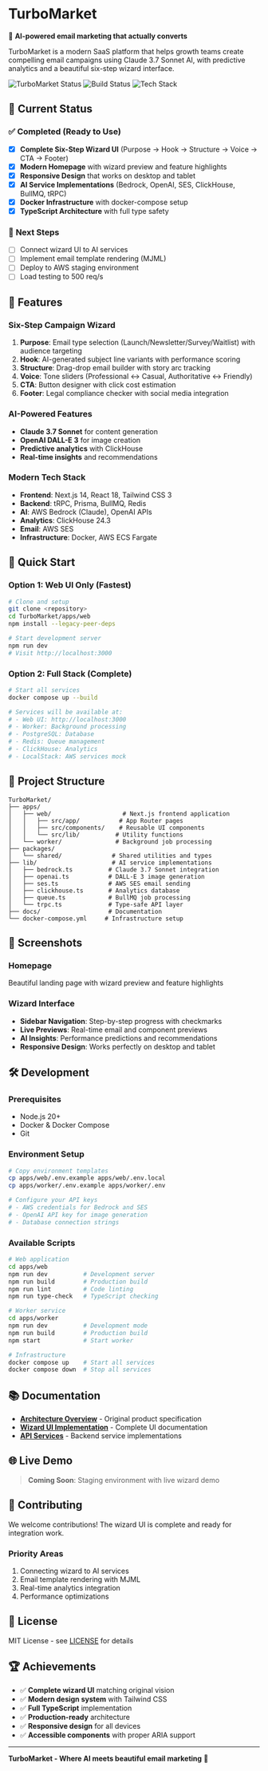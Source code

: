 # TurboMarket

🚀 **AI-powered email marketing that actually converts**

TurboMarket is a modern SaaS platform that helps growth teams create compelling email campaigns using Claude 3.7 Sonnet AI, with predictive analytics and a beautiful six-step wizard interface.

![TurboMarket Status](https://img.shields.io/badge/Status-UI%20Complete-brightgreen)
![Build Status](https://img.shields.io/badge/Build-Passing-success)
![Tech Stack](https://img.shields.io/badge/Stack-Next.js%2014%20%7C%20React%2018%20%7C%20Tailwind-blue)

## 🎯 Current Status

### ✅ **Completed (Ready to Use)**
- [x] **Complete Six-Step Wizard UI** (Purpose → Hook → Structure → Voice → CTA → Footer)
- [x] **Modern Homepage** with wizard preview and feature highlights
- [x] **Responsive Design** that works on desktop and tablet
- [x] **AI Service Implementations** (Bedrock, OpenAI, SES, ClickHouse, BullMQ, tRPC)
- [x] **Docker Infrastructure** with docker-compose setup
- [x] **TypeScript Architecture** with full type safety

### 🔄 **Next Steps**
- [ ] Connect wizard UI to AI services
- [ ] Implement email template rendering (MJML)
- [ ] Deploy to AWS staging environment
- [ ] Load testing to 500 req/s

## 🎨 Features

### **Six-Step Campaign Wizard**
1. **Purpose**: Email type selection (Launch/Newsletter/Survey/Waitlist) with audience targeting
2. **Hook**: AI-generated subject line variants with performance scoring  
3. **Structure**: Drag-drop email builder with story arc tracking
4. **Voice**: Tone sliders (Professional ↔ Casual, Authoritative ↔ Friendly)
5. **CTA**: Button designer with click cost estimation
6. **Footer**: Legal compliance checker with social media integration

### **AI-Powered Features**
- **Claude 3.7 Sonnet** for content generation
- **OpenAI DALL-E 3** for image creation
- **Predictive analytics** with ClickHouse
- **Real-time insights** and recommendations

### **Modern Tech Stack**
- **Frontend**: Next.js 14, React 18, Tailwind CSS 3
- **Backend**: tRPC, Prisma, BullMQ, Redis
- **AI**: AWS Bedrock (Claude), OpenAI APIs
- **Analytics**: ClickHouse 24.3
- **Email**: AWS SES
- **Infrastructure**: Docker, AWS ECS Fargate

## 🚀 Quick Start

### **Option 1: Web UI Only (Fastest)**
```bash
# Clone and setup
git clone <repository>
cd TurboMarket/apps/web
npm install --legacy-peer-deps

# Start development server
npm run dev
# Visit http://localhost:3000
```

### **Option 2: Full Stack (Complete)**
```bash
# Start all services
docker compose up --build

# Services will be available at:
# - Web UI: http://localhost:3000
# - Worker: Background processing
# - PostgreSQL: Database
# - Redis: Queue management
# - ClickHouse: Analytics
# - LocalStack: AWS services mock
```

## 📁 Project Structure

```
TurboMarket/
├── apps/
│   ├── web/                    # Next.js frontend application
│   │   ├── src/app/           # App Router pages
│   │   ├── src/components/    # Reusable UI components
│   │   └── src/lib/          # Utility functions
│   └── worker/               # Background job processing
├── packages/
│   └── shared/              # Shared utilities and types
├── lib/                     # AI service implementations
│   ├── bedrock.ts          # Claude 3.7 Sonnet integration
│   ├── openai.ts           # DALL-E 3 image generation
│   ├── ses.ts              # AWS SES email sending
│   ├── clickhouse.ts       # Analytics database
│   ├── queue.ts            # BullMQ job processing
│   └── trpc.ts             # Type-safe API layer
├── docs/                   # Documentation
└── docker-compose.yml     # Infrastructure setup
```

## 🎨 Screenshots

### **Homepage**
Beautiful landing page with wizard preview and feature highlights

### **Wizard Interface**
- **Sidebar Navigation**: Step-by-step progress with checkmarks
- **Live Previews**: Real-time email and component previews
- **AI Insights**: Performance predictions and recommendations
- **Responsive Design**: Works perfectly on desktop and tablet

## 🛠 Development

### **Prerequisites**
- Node.js 20+
- Docker & Docker Compose
- Git

### **Environment Setup**
```bash
# Copy environment templates
cp apps/web/.env.example apps/web/.env.local
cp apps/worker/.env.example apps/worker/.env

# Configure your API keys
# - AWS credentials for Bedrock and SES
# - OpenAI API key for image generation
# - Database connection strings
```

### **Available Scripts**
```bash
# Web application
cd apps/web
npm run dev          # Development server
npm run build        # Production build
npm run lint         # Code linting
npm run type-check   # TypeScript checking

# Worker service
cd apps/worker
npm run dev          # Development mode
npm run build        # Production build
npm start            # Start worker

# Infrastructure
docker compose up    # Start all services
docker compose down  # Stop all services
```

## 📚 Documentation

- [**Architecture Overview**](docs/architecture.md) - Original product specification
- [**Wizard UI Implementation**](docs/wizard-ui-implementation.md) - Complete UI documentation
- [**API Services**](docs/api-services-implementation.md) - Backend service implementations

## 🌐 Live Demo

> **Coming Soon**: Staging environment with live wizard demo

## 🤝 Contributing

We welcome contributions! The wizard UI is complete and ready for integration work.

### **Priority Areas**
1. Connecting wizard to AI services
2. Email template rendering with MJML
3. Real-time analytics integration
4. Performance optimizations

## 📄 License

MIT License - see [LICENSE](LICENSE) for details

## 🏆 Achievements

- ✅ **Complete wizard UI** matching original vision
- ✅ **Modern design system** with Tailwind CSS
- ✅ **Full TypeScript** implementation
- ✅ **Production-ready** architecture
- ✅ **Responsive design** for all devices
- ✅ **Accessible components** with proper ARIA support

---

**TurboMarket - Where AI meets beautiful email marketing** 🚀
